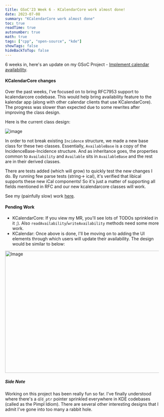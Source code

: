 ```yaml
---
title: GSoC'23 Week 6 - KCalendarCore work almost done!
date: 2023-07-08
summary: "KCalendarCore work almost done"
toc: true
readTime: true
autonumber: true
math: true
tags: ["cpp", "open-source", "kde"]
showTags: false
hideBackToTop: false
---
```


6 weeks in, here's an update on my GSoC Project - [Implement calendar availability](https://community.kde.org/GSoC/2023/Ideas#Project:_Implement_calendar_availability). 

#### KCalendarCore changes

Over the past weeks, I've focused on to bring RFC7953 support to kcalendarcore codebase. This would help bring availability feature to the kalendar app (along with other calendar clients that use KCalendarCore). The progress was slower than expected due to some rewrites after improving the class design.

Here is the current class design:

![image](/assets/img/kde_available.png)

In order to not break existing `Incidence` structure, we made a new base class for these two classes. Essentially, `AvailableBase` is a copy of the IncidenceBase-Incidence structure. And as inheritance goes, the properties common to `Availability` and `Available` sits in `AvailableBase` and the rest are in their derived classes. 

There are tests added (which will grow) to quickly test the new changes I do. By running few parse tests (string-> ical), it's verified that libical supports these new iCal components! So it's just a matter of supporting all fields mentioned in RFC and our new kcalendarcore classes will work.

See my (painfully slow) work [here](https://invent.kde.org/frameworks/kcalendarcore/-/merge_requests/150).

#### Pending Work

 - KCalendarCore: If you view my MR, you'll see lots of TODOs sprinkled in it ;). Also `readAvailability`/`writeAvailability` methods need some more work.
 - KCalendar: Once above is done, I'll be moving on to adding the UI elements through which users will update their availability. The design would be similar to below:

<img src="/assets/img/article_2_1.png" alt="Image" width="600" height="400">

##### Side Note

Working on this project has been really fun so far. I've finally understood where there's a `d`/`d_ptr` pointer sprinkled everywhere in KDE codebases (called as the Pimpl Idiom). There are several other interesting designs that I admit I've gone into too many a rabbit hole.
